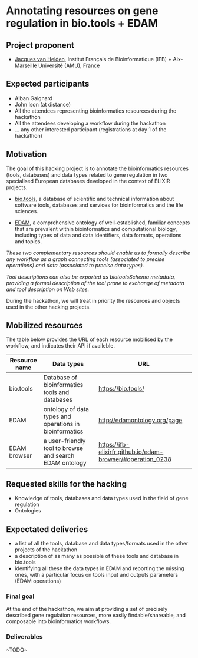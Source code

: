 # Annotating resources on gene regulation in bio.tools + EDAM


## Project proponent

- [Jacques van Helden](https://github.com/jvanheld), Institut Français de Bioinformatique (IFB) + Aix-Marseille Université (AMU), France

## Expected participants

- Alban Gaignard
- John Ison (at distance)
- All the attendees representing bioinformatics resources during the hackathon
- All the attendees developing a workflow during the hackathon
- ... any other interested participant (registrations at day 1 of the hackathon)

## Motivation

The goal of this hacking project is to annotate the bioinformatics resources (tools, databases) and data types related to gene regulation in two specialised European databases developed in the context of ELIXIR projects. 

- [bio.tools](https://bio.tools/), a database of scientific and technical information about software tools, databases and services for bioinformatics and the life sciences. 

- [EDAM](http://edamontology.org/page), a comprehensive ontology of well-established, familiar concepts that are prevalent within bioinformatics and computational biology, including types of data and data identifiers, data formats, operations and topics.  

*These two complementary resources should enable us to formally describe any workflow as a graph connecting tools (associated to precise operations) and data (associated to precise data types).*

*Tool descriptions can also be exported as biotoolsSchema metadata, providing a formal description of the tool prone to exchange of metadata and tool description on Web sites.* 

During the hackathon, we will treat in priority the resources and objects used in the other hacking projects. 


## Mobilized resources

The table below provides the URL of each resource mobilised by the workflow, and indicates their API if availeble. 

| Resource name | Data types |  URL |
|-----------------|----------------|----------------|
| bio.tools | Database of bioinformatics tools and databases | <https://bio.tools/> |
| EDAM | ontology of data types and operations in bioinformatics | <http://edamontology.org/page> |
| EDAM browser | a user-friendly tool to browse and search EDAM ontology| <https://ifb-elixirfr.github.io/edam-browser/#operation_0238> |


## Requested skills for the hacking

- Knowledge of tools, databases and data types used in the field of gene regulation
- Ontologies

## Expectated deliveries

- a list of all the tools, database and data types/formats used in the other projects of the hackathon
- a description of as many as possible of these tools and database in bio.tools
- identifying all these the data types in EDAM and reporting the missing ones, with a particular focus on tools input and outputs parameters (EDAM operations)

### Final goal

At the end of the hackathon, we aim at providing a set of precisely described gene regulation resources, more easily findable/shareable, and composable into bioinformatics workflows. 

### Deliverables
~TODO~


